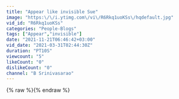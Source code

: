 ```yaml
---
title: "Appear like invisible Sue"
image: "https:\/\/i.ytimg.com\/vi\/R6Rkq1uoKSs\/hqdefault.jpg"
vid_id: "R6Rkq1uoKSs"
categories: "People-Blogs"
tags: ["Appear","invisible"]
date: "2021-11-21T06:46:42+03:00"
vid_date: "2021-03-31T02:44:30Z"
duration: "PT10S"
viewcount: "5"
likeCount: "0"
dislikeCount: "0"
channel: "B Srinivasarao"
---
```

{% raw %}{% endraw %}
